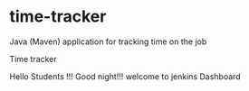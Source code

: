 # time-tracker
Java (Maven) application for tracking time on the job

Time tracker

Hello Students !!! Good night!!! welcome to jenkins Dashboard

